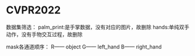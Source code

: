 # CVPR2022

数据集筛选：
	palm_print:是手掌数据，没有对应的图片，故删除
	hands:单纯双手动作，没有手物交互过程，故删除

mask各通道顺序：
	R—— object
	G—— left_hand
	B—— right_hand